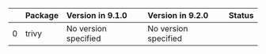 <!-- markdown-link-check-disable -->

|    | Package   | Version in 9.1.0     | Version in 9.2.0     | Status   |
|---:|:----------|:---------------------|:---------------------|:---------|
|  0 | trivy     | No version specified | No version specified |          |